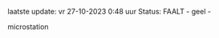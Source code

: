laatste update: 
vr 27-10-2023  0:48   uur 
Status: FAALT - geel - 
<div class="service Y">microstation</div>